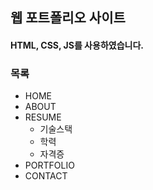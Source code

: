## 웹 포트폴리오 사이트

#### HTML, CSS, JS를 사용하였습니다. 

### 목록
- HOME
- ABOUT
- RESUME
    - 기술스택
    - 학력
    - 자격증
- PORTFOLIO
- CONTACT
        
